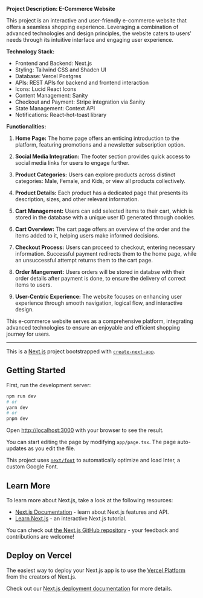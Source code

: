 **Project Description: E-Commerce Website**

This project is an interactive and user-friendly e-commerce website that offers a seamless shopping experience. Leveraging a combination of advanced technologies and design principles, the website caters to users' needs through its intuitive interface and engaging user experience.

**Technology Stack:**

- Frontend and Backend: Next.js
- Styling: Tailwind CSS and Shadcn UI
- Database: Vercel Postgres
- APIs: REST APIs for backend and frontend interaction
- Icons: Lucid React Icons
- Content Management: Sanity
- Checkout and Payment: Stripe integration via Sanity
- State Management: Context API
- Notifications: React-hot-toast library

**Functionalities:**

1. **Home Page:** The home page offers an enticing introduction to the platform, featuring promotions and a newsletter subscription option.

2. **Social Media Integration:** The footer section provides quick access to social media links for users to engage further.

3. **Product Categories:** Users can explore products across distinct categories: Male, Female, and Kids, or view all products collectively.

4. **Product Details:** Each product has a dedicated page that presents its description, sizes, and other relevant information.

5. **Cart Management:** Users can add selected items to their cart, which is stored in the database with a unique user ID generated through cookies.

6. **Cart Overview:** The cart page offers an overview of the order and the items added to it, helping users make informed decisions.

7. **Checkout Process:** Users can proceed to checkout, entering necessary information. Successful payment redirects them to the home page, while an unsuccessful attempt returns them to the cart page.

8. **Order Mangement:** Users orders will be stored in databse with their order details after payment is done, to ensure the delivery of correct items to users.

9. **User-Centric Experience:** The website focuses on enhancing user experience through smooth navigation, logical flow, and interactive design.

This e-commerce website serves as a comprehensive platform, integrating advanced technologies to ensure an enjoyable and efficient shopping journey for users.

---

This is a [Next.js](https://nextjs.org/) project bootstrapped with [`create-next-app`](https://github.com/vercel/next.js/tree/canary/packages/create-next-app).

## Getting Started

First, run the development server:

```bash
npm run dev
# or
yarn dev
# or
pnpm dev
```

Open [http://localhost:3000](http://localhost:3000) with your browser to see the result.

You can start editing the page by modifying `app/page.tsx`. The page auto-updates as you edit the file.

This project uses [`next/font`](https://nextjs.org/docs/basic-features/font-optimization) to automatically optimize and load Inter, a custom Google Font.

## Learn More

To learn more about Next.js, take a look at the following resources:

- [Next.js Documentation](https://nextjs.org/docs) - learn about Next.js features and API.
- [Learn Next.js](https://nextjs.org/learn) - an interactive Next.js tutorial.

You can check out [the Next.js GitHub repository](https://github.com/vercel/next.js/) - your feedback and contributions are welcome!

## Deploy on Vercel

The easiest way to deploy your Next.js app is to use the [Vercel Platform](https://vercel.com/new?utm_medium=default-template&filter=next.js&utm_source=create-next-app&utm_campaign=create-next-app-readme) from the creators of Next.js.

Check out our [Next.js deployment documentation](https://nextjs.org/docs/deployment) for more details.
